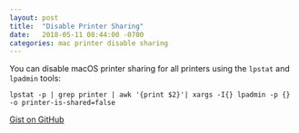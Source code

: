 ```yaml
---
layout: post
title:  "Disable Printer Sharing"
date:   2018-05-11 08:44:00 -0700
categories: mac printer disable sharing
---
```

You can disable macOS printer sharing for all printers using the `lpstat` and `lpadmin` tools:

```
lpstat -p | grep printer | awk '{print $2}'| xargs -I{} lpadmin -p {} -o printer-is-shared=false
```

[Gist on GitHub](https://gist.github.com/lucascantor/6ac2dba3e5535ffb69cbda357ab6d85e)
